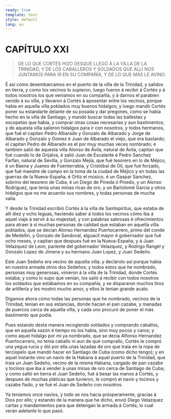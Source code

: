 ```yaml
---
ready: true
template: text
style: default
lang: es
---
```


# CAPÍTULO XXI

> DE LO QUE CORTÉS HIZO DESQUE LLEGÓ Á LA VILLA DE LA TRINIDAD, Y DE LOS
> CABALLEROS Y SOLDADOS QUE ALLÍ NOS JUNTAMOS PARA IR EN SU COMPAÑÍA, Y
> DE LO QUE MÁS LE AVINO.

É así como desembarcamos en el puerto de la villa de la Trinidad, y
salidos en tierra, y como los vecinos lo supieron, luego fueron á
recibir á Cortés y á todos nosotros los que veniamos en su compañía, y
á darnos el parabien venido á su villa, y llevaron á Cortés á aposentar
entre los vecinos, porque habia en aquella villa poblados muy buenos
hidalgos; y luego mandó Cortés poner su estandarte delante de su posada
y dar pregones, como se habia hecho en la villa de Santiago, y mandó
buscar todas las ballestas y escopetas que habia, y comprar otras cosas
necesarias y aun bastimentos; y de aquesta villa salieron hidalgos para
ir con nosotros, y todos hermanos, que fué el capitan Pedro Albarado
y Gonzalo de Albarado y Jorge de Albarado y Gonzalo y Gomez é Juan de
Albarado el viejo, que era bastardo; el capitan Pedro de Albarado es el
por muy muchas veces nombrado; é tambien salió de aquesta villa Alonso
de Ávila, natural de Ávila, capitan que fué cuando lo de Grijalva, é
salió Juan de Escalante é Pedro Sanchez Farfan, natural de Sevilla, y
Gonzalo Mejía, que fué tesorero en lo de Méjico, é un Baena y Juanes
de Fuenterrabia, y Cristóbal de Olí, que fué forzado, que fué maestre
de campo en la toma de la ciudad de Méjico y en todas las guerras de
la Nueva-España, é Ortiz el músico, é un Gaspar Sanchez, sobrino del
tesorero de Cuba, é un Diego de Pineda ó Pinedo, y un Alonso Rodriguez,
que tenia unas minas ricas de oro, y un Bartolomé García y otros
hidalgos que no me acuerdo sus nombres, y todas personas de mucha valía.

Y desde la Trinidad escribió Cortés á la villa de Santispíritus,
que estaba de allí diez y ocho leguas, haciendo saber á todos los
vecinos cómo iba á aquel viaje á servir á su majestad, y con palabras
sabrosas é ofrecimientos para atraer á sí muchas personas de calidad
que estaban en aquella villa poblados, que se decian Alonso Hernandez
Puertocarrero, primo del conde de Medellin, y Gonzalo de Sandoval,
alguacil mayor é gobernador que fué ocho meses, y capitan que despues
fué en la Nueva-España, y á Juan Velazquez de Leon, pariente del
gobernador Velazquez, y Rodrigo Rangel y Gonzalo Lopez de Jimena y su
hermano Juan Lopez, y Juan Sedeño.

Este Juan Sedeño era vecino de aquella villa; y declárolo así porque
habia en nuestra armada otros dos Sedeños; y todos estos que he
nombrado, personas muy generosas, vinieron á la villa de la Trinidad,
donde Cortés estaba; y como lo supo que venian, los salió á recibir
con todos nosotros los soldados que estábamos en su compañía, y se
dispararon muchos tiros de artillería y les mostró mucho amor, y ellos
le tenian grande acato.

Digamos ahora cómo todas las personas que he nombrado, vecinos de
la Trinidad, tenian en sus estancias, donde hacian el pan cazabe, y
manadas de puercos cerca de aquella villa, y cada uno procuró de poner
el más bastimento que podia.

Pues estando desta manera recogiendo soldados y comprando caballos,
que en aquella sazon é tiempo no los habia, sino muy pocos y caros; y
como aquel hidalgo por mí ya nombrado, que se decia Alfonso Hernandez
Puertocarrero, no tenia caballo ni aun de qué comprallo, Cortés le
compró una yegua rucia y dió por ella unas lazadas de oro que traia en
la ropa de terciopelo que mandó hacer en Santiago de Cuba (como dicho
tengo); y en aquel instante vino un navío de la Habana á aquel puerto
de la Trinidad, que traia un Juan Sedeño, vecino de la misma Habana,
cargado de pan cazabe y tocinos que iba á vender á unas minas de oro
cerca de Santiago de Cuba; y como saltó en tierra el Juan Sedeño, fué
á besar las manos á Cortés, y despues de muchas pláticas que tuvieron,
le compró el navío y tocinos y cazabe fiado, y se fué el Juan de Sedeño
con nosotros.

Ya teniamos once navíos, y todo se nos hacia prósperamente, gracias
á Dios por ello; y estando de la manera que he dicho, envió Diego
Velazquez cartas y mandamientos para que detengan la armada á Cortés;
lo cual verán adelante lo que pasó.
